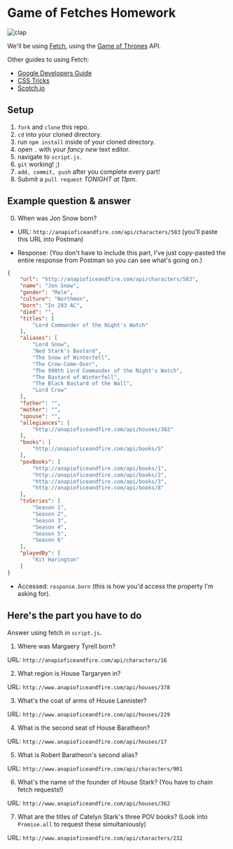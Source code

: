 # Game of Fetches Homework

![clap](./assets/clap.gif)

We'll be using [Fetch](https://developer.mozilla.org/en-US/docs/Web/API/Fetch_API/Using_Fetch), using the [Game of Thrones](https://anapioficeandfire.com/) API.

Other guides to using Fetch:

- [Google Developers Guide](https://developers.google.com/web/updates/2015/03/introduction-to-fetch)
- [CSS Tricks](https://css-tricks.com/using-fetch/)
- [Scotch.io](https://scotch.io/tutorials/how-to-use-the-javascript-fetch-api-to-get-data)

## Setup
1. `fork` and `clone` this repo.
2. `cd` into your cloned directory.
3. run `npm install` inside of your cloned directory.
4. open `.` with your *fancy new* text editor.
5. navigate to `script.js`.
6. `git` working! ;)
7. `add, commit, push` after you complete every part!
8. Submit a `pull request` *TONIGHT at 11pm*.

## Example question & answer

0. When was Jon Snow born?

- URL: `http://anapioficeandfire.com/api/characters/583` (you'll paste this URL into Postman)

- Response: (You don't have to include this part, I've just copy-pasted the entire response from Postman so you can see what's going on.)

```json
{
    "url": "http://anapioficeandfire.com/api/characters/583",
    "name": "Jon Snow",
    "gender": "Male",
    "culture": "Northmen",
    "born": "In 283 AC",
    "died": "",
    "titles": [
        "Lord Commander of the Night's Watch"
    ],
    "aliases": [
        "Lord Snow",
        "Ned Stark's Bastard",
        "The Snow of Winterfell",
        "The Crow-Come-Over",
        "The 998th Lord Commander of the Night's Watch",
        "The Bastard of Winterfell",
        "The Black Bastard of the Wall",
        "Lord Crow"
    ],
    "father": "",
    "mother": "",
    "spouse": "",
    "allegiances": [
        "http://anapioficeandfire.com/api/houses/362"
    ],
    "books": [
        "http://anapioficeandfire.com/api/books/5"
    ],
    "povBooks": [
        "http://anapioficeandfire.com/api/books/1",
        "http://anapioficeandfire.com/api/books/2",
        "http://anapioficeandfire.com/api/books/3",
        "http://anapioficeandfire.com/api/books/8"
    ],
    "tvSeries": [
        "Season 1",
        "Season 2",
        "Season 3",
        "Season 4",
        "Season 5",
        "Season 6"
    ],
    "playedBy": [
        "Kit Harington"
    ]
}
```

- Accessed: `response.born` (this is how you'd access the property I'm asking for).

## Here's the part you have to do

Answer using fetch in `script.js`.

1. Where was Margaery Tyrell born?

URL: `http://anapioficeandfire.com/api/characters/16`

2. What region is House Targaryen in?

URL: `http://www.anapioficeandfire.com/api/houses/378`

3. What's the coat of arms of House Lannister?

URL: `http://www.anapioficeandfire.com/api/houses/229`

4. What is the second seat of House Baratheon?

URL: `http://www.anapioficeandfire.com/api/houses/17`

5. What is Robert Baratheon's second alias?

URL: `http://www.anapioficeandfire.com/api/characters/901`

6. What's the name of the founder of House Stark? (You have to chain fetch requests!)

URL: `http://www.anapioficeandfire.com/api/houses/362`

7. What are the titles of Catelyn Stark's three POV books? (Look into `Promise.all` to request these simultaniously)

URL: `http://www.anapioficeandfire.com/api/characters/232`
